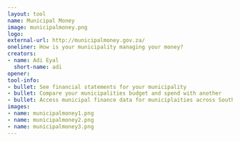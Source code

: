 ```yaml
---
layout: tool
name: Municipal Money
image: municipalmoney.png
logo: 
external-url: http://municipalmoney.gov.za/
oneliner: How is your municipality managing your money?
creators:
- name: Adi Eyal
  short-name: adi
opener: 
tool-info:
- bullet: See financial statements for your municipality
- bullet: Compare your municipalities budget and spend with another
- bullet: Access municipal finance data for municiplaities across South Africa
images:
- name: municipalmoney1.png
- name: municipalmoney2.png
- name: municipalmoney3.png
---
```

